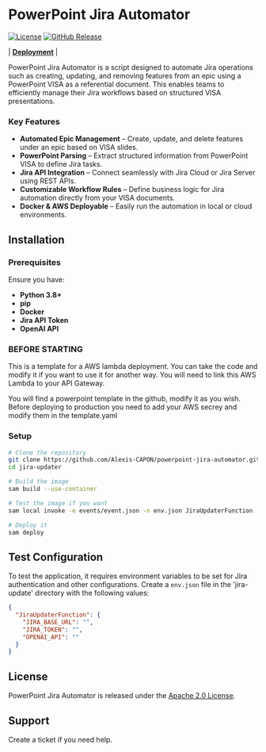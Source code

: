 <!--
SPDX-FileCopyrightText: Copyright (c) 2025. All rights reserved.
SPDX-License-Identifier: Apache-2.0

Licensed under the Apache License, Version 2.0 (the "License");
you may not use this file except in compliance with the License.
You may obtain a copy of the License at

http://www.apache.org/licenses/LICENSE-2.0

Unless required by applicable law or agreed to in writing, software
distributed under the License is distributed on an "AS IS" BASIS,
WITHOUT WARRANTIES OR CONDITIONS OF ANY KIND, either express or implied.
See the License for the specific language governing permissions and
limitations under the License.
-->

# PowerPoint Jira Automator

[![License](https://img.shields.io/badge/License-Apache_2.0-blue.svg)](https://opensource.org/licenses/Apache-2.0)
[![GitHub Release](https://img.shields.io/github/v/release/Alexis-CAPON/powerpoint-jira-automator)](https://github.com/Alexis-CAPON/powerpoint-jira-automator/releases/latest)

| **[Deployment](deploy/powerpoint-jira-automator/README.md)** |

PowerPoint Jira Automator is a script designed to automate Jira operations such as creating, updating, and removing features from an epic using a PowerPoint VISA as a referential document. This enables teams to efficiently manage their Jira workflows based on structured VISA presentations.

### Key Features

- **Automated Epic Management** – Create, update, and delete features under an epic based on VISA slides.
- **PowerPoint Parsing** – Extract structured information from PowerPoint VISA to define Jira tasks.
- **Jira API Integration** – Connect seamlessly with Jira Cloud or Jira Server using REST APIs.
- **Customizable Workflow Rules** – Define business logic for Jira automation directly from your VISA documents.
- **Docker & AWS Deployable** – Easily run the automation in local or cloud environments.

## Installation

### Prerequisites

Ensure you have:

- **Python 3.8+**
- **pip**
- **Docker**
- **Jira API Token**
- **OpenAI API**

### BEFORE STARTING

This is a template for a AWS lambda deployment. You can take the code and modify it if you want to use it for another way.
You will need to link this AWS Lambda to your API Gateway.

You will find a powerpoint template in the github, modify it as you wish.
Before deploying to production you need to add your AWS secrey and modify them in the template.yaml

### Setup

```bash
# Clone the repository
git clone https://github.com/Alexis-CAPON/powerpoint-jira-automator.git
cd jira-updater

# Build the image
sam build --use-container

# Test the image if you want
sam local invoke -e events/event.json -n env.json JiraUpdaterFunction

# Deploy it
sam deploy
```

## Test Configuration

To test the application, it requires environment variables to be set for Jira authentication and other configurations.
Create a `env.json` file in the 'jira-update' directory with the following values:

```json
{
  "JiraUpdaterFunction": {
    "JIRA_BASE_URL": "",
    "JIRA_TOKEN": "",
    "OPENAI_API": ""
  }
}
```

## License

PowerPoint Jira Automator is released under the [Apache 2.0 License](http://www.apache.org/licenses/LICENSE-2.0).

## Support

Create a ticket if you need help.
